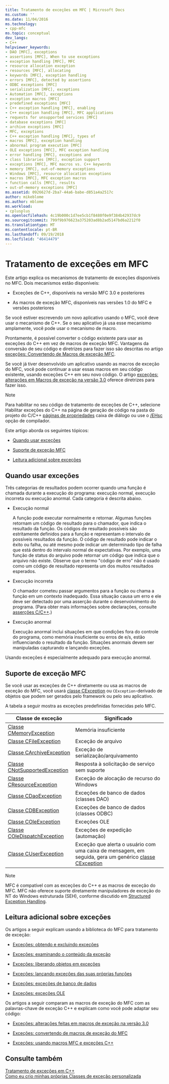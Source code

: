 ```yaml
---
title: Tratamento de exceções em MFC | Microsoft Docs
ms.custom: ''
ms.date: 11/04/2016
ms.technology:
- cpp-mfc
ms.topic: conceptual
dev_langs:
- C++
helpviewer_keywords:
- DAO [MFC], exceptions
- assertions [MFC], When to use exceptions
- exception handling [MFC], MFC
- resource allocation exception
- resources [MFC], allocating
- keywords [MFC], exception handling
- errors [MFC], detected by assertions
- ODBC exceptions [MFC]
- serialization [MFC], exceptions
- Automation [MFC], exceptions
- exception macros [MFC]
- predefined exceptions [MFC]
- C++ exception handling [MFC], enabling
- C++ exception handling [MFC], MFC applications
- requests for unsupported services [MFC]
- database exceptions [MFC]
- archive exceptions [MFC]
- MFC, exceptions
- C++ exception handling [MFC], types of
- macros [MFC], exception handling
- abnormal program execution [MFC]
- OLE exceptions [MFC], MFC exception handling
- error handling [MFC], exceptions and
- class libraries [MFC], exception support
- exceptions [MFC], MFC macros vs. C++ keywords
- memory [MFC], out-of-memory exceptions
- Windows [MFC], resource allocation exceptions
- macros [MFC], MFC exception macros
- function calls [MFC], results
- out-of-memory exceptions [MFC]
ms.assetid: 0926627d-2ba7-44a6-babe-d851a4a2517c
author: mikeblome
ms.author: mblome
ms.workload:
- cplusplus
ms.openlocfilehash: 4c19b000c1d7ee5cb1f8480f0e9f384b42937dc9
ms.sourcegitcommit: 799f9b976623a375203ad8b2ad5147bd6a2212f0
ms.translationtype: MT
ms.contentlocale: pt-BR
ms.lasthandoff: 09/19/2018
ms.locfileid: "46414479"
---
```

# <a name="exception-handling-in-mfc"></a>Tratamento de exceções em MFC

Este artigo explica os mecanismos de tratamento de exceções disponíveis no MFC. Dois mecanismos estão disponíveis:

- Exceções de C++, disponíveis na versão MFC 3.0 e posteriores

- As macros de exceção MFC, disponíveis nas versões 1.0 do MFC e versões posteriores

Se você estiver escrevendo um novo aplicativo usando o MFC, você deve usar o mecanismo de C++. Se o seu aplicativo já usa esse mecanismo amplamente, você pode usar o mecanismo de macro.

Prontamente, é possível converter o código existente para usar as exceções do C++ em vez de macros de exceção MFC. Vantagens da conversão de seu código e diretrizes para fazer isso são descritas no artigo [exceções: Convertendo de Macros de exceção MFC](../mfc/exceptions-converting-from-mfc-exception-macros.md).

Se você já tiver desenvolvido um aplicativo usando as macros de exceção do MFC, você pode continuar a usar essas macros em seu código existente, usando exceções C++ em seu novo código. O artigo [exceções: alterações em Macros de exceção na versão 3.0](../mfc/exceptions-changes-to-exception-macros-in-version-3-0.md) oferece diretrizes para fazer isso.

> [!NOTE]
>  Para habilitar no seu código de tratamento de exceções de C++, selecione Habilitar exceções do C++ na página de geração de código na pasta do projeto do C/C++ [páginas de propriedades](../ide/property-pages-visual-cpp.md) caixa de diálogo ou use o [/EHsc](../build/reference/eh-exception-handling-model.md) opção de compilador.

Este artigo aborda os seguintes tópicos:

- [Quando usar exceções](#_core_when_to_use_exceptions)

- [Suporte de exceção MFC](#_core_mfc_exception_support)

- [Leitura adicional sobre exceções](#_core_further_reading_about_exceptions)

##  <a name="_core_when_to_use_exceptions"></a> Quando usar exceções

Três categorias de resultados podem ocorrer quando uma função é chamada durante a execução do programa: execução normal, execução incorreta ou execução anormal. Cada categoria é descrita abaixo.

- Execução normal

     A função pode executar normalmente e retornar. Algumas funções retornam um código de resultado para o chamador, que indica o resultado da função. Os códigos de resultado possíveis são estritamente definidos para a função e representam o intervalo de possíveis resultados da função. O código de resultado pode indicar o êxito ou falha, ou até mesmo pode indicar um determinado tipo de falha que está dentro do intervalo normal de expectativas. Por exemplo, uma função de status do arquivo pode retornar um código que indica que o arquivo não existe. Observe que o termo "código de erro" não é usado como um código de resultado representa um dos muitos resultados esperados.

- Execução incorreta

     O chamador cometeu passar argumentos para a função ou chama a função em um contexto inadequado. Essa situação causa um erro e ele deve ser detectado por uma asserção durante o desenvolvimento do programa. (Para obter mais informações sobre declarações, consulte [asserções C/C++](/visualstudio/debugger/c-cpp-assertions).)

- Execução anormal

     Execução anormal inclui situações em que condições fora do controle do programa, como memória insuficiente ou erros de e/s, estão influenciando o resultado da função. Situações anormais devem ser manipuladas capturando e lançando exceções.

Usando exceções é especialmente adequado para execução anormal.

##  <a name="_core_mfc_exception_support"></a> Suporte de exceção MFC

Se você usar as exceções de C++ diretamente ou usa as macros de exceção do MFC, você usará [classe CException](../mfc/reference/cexception-class.md) ou `CException`-derivado de objetos que podem ser gerados pelo framework ou pelo seu aplicativo.

A tabela a seguir mostra as exceções predefinidas fornecidas pelo MFC.

|Classe de exceção|Significado|
|---------------------|-------------|
|[Classe CMemoryException](../mfc/reference/cmemoryexception-class.md)|Memória insuficiente|
|[Classe CFileException](../mfc/reference/cfileexception-class.md)|Exceção de arquivo|
|[Classe CArchiveException](../mfc/reference/carchiveexception-class.md)|Exceção de serialização/arquivamento|
|[Classe CNotSupportedException](../mfc/reference/cnotsupportedexception-class.md)|Resposta à solicitação de serviço sem suporte|
|[Classe CResourceException](../mfc/reference/cresourceexception-class.md)|Exceção de alocação de recurso do Windows|
|[Classe CDaoException](../mfc/reference/cdaoexception-class.md)|Exceções de banco de dados (classes DAO)|
|[Classe CDBException](../mfc/reference/cdbexception-class.md)|Exceções de banco de dados (classes ODBC)|
|[Classe COleException](../mfc/reference/coleexception-class.md)|Exceções OLE|
|[Classe COleDispatchException](../mfc/reference/coledispatchexception-class.md)|Exceções de expedição (automação)|
|[Classe CUserException](../mfc/reference/cuserexception-class.md)|Exceção que alerta o usuário com uma caixa de mensagem, em seguida, gera um genérico [classe CException](../mfc/reference/cexception-class.md)|

> [!NOTE]
>  MFC é compatível com as exceções do C++ e as macros de exceção do MFC. MFC não oferece suporte diretamente manipuladores de exceção do NT do Windows estruturada (SEH), conforme discutido em [Structured Exception Handling](https://msdn.microsoft.com/library/windows/desktop/ms680657).

##  <a name="_core_further_reading_about_exceptions"></a> Leitura adicional sobre exceções

Os artigos a seguir explicam usando a biblioteca do MFC para tratamento de exceção:

- [Exceções: obtendo e excluindo exceções](../mfc/exceptions-catching-and-deleting-exceptions.md)

- [Exceções: examinando o conteúdo da exceção](../mfc/exceptions-examining-exception-contents.md)

- [Exceções: liberando objetos em exceções](../mfc/exceptions-freeing-objects-in-exceptions.md)

- [Exceções: lançando exceções das suas próprias funções](../mfc/exceptions-throwing-exceptions-from-your-own-functions.md)

- [Exceções: exceções de banco de dados](../mfc/exceptions-database-exceptions.md)

- [Exceções: exceções OLE](../mfc/exceptions-ole-exceptions.md)

Os artigos a seguir comparam as macros de exceção do MFC com as palavras-chave de exceção C++ e explicam como você pode adaptar seu código:

- [Exceções: alterações feitas em macros de exceção na versão 3.0](../mfc/exceptions-changes-to-exception-macros-in-version-3-0.md)

- [Exceções: convertendo de macros de exceção do MFC](../mfc/exceptions-converting-from-mfc-exception-macros.md)

- [Exceções: usando macros MFC e exceções C++](../mfc/exceptions-using-mfc-macros-and-cpp-exceptions.md)

## <a name="see-also"></a>Consulte também

[Tratamento de exceções em C++](../cpp/cpp-exception-handling.md)<br/>
[Como eu crio minhas próprias Classes de exceção personalizada](http://go.microsoft.com/fwlink/p/?linkid=128045)


